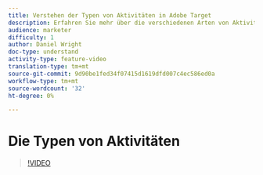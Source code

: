 ```yaml
---
title: Verstehen der Typen von Aktivitäten in Adobe Target
description: Erfahren Sie mehr über die verschiedenen Arten von Aktivitäten in Adobe Target und wie diese zur Erreichung Ihrer Ziele beitragen können.
audience: marketer
difficulty: 1
author: Daniel Wright
doc-type: understand
activity-type: feature-video
translation-type: tm+mt
source-git-commit: 9d90be1fed34f07415d1619dfd007c4ec586ed0a
workflow-type: tm+mt
source-wordcount: '32'
ht-degree: 0%

---
```



# Die Typen von Aktivitäten

>[!VIDEO](https://video.tv.adobe.com/v/17386/?quality=12)